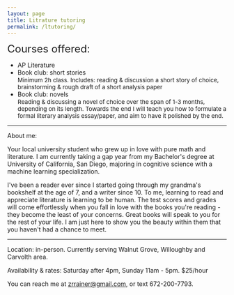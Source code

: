 ```yaml
---
layout: page
title: Litrature tutoring
permalink: /ltutoring/
---
```

<span style="font-size:18.0pt">Courses offered:  </span>
  
- AP Literature  
- Book club: short stories  
    <span style="font-size:10.0pt">Minimum 2h class. Includes:  reading & discussion a short story of choice, brainstorming & rough draft of a short analysis paper </span>
- Book club: novels  
    <span style="font-size:10.0pt">Reading & discussing a novel of choice over the span of 1-3 months, depending on its length. Towards the end I will teach you how to formulate a formal literary analysis essay/paper, and aim to have it polished by the end.</span>


---

About me:

Your local university student who grew up in love with pure math and literature. I am currently taking a gap year from my Bachelor's degree at University of California, San Diego, majoring in cognitive science with a machine learning specialization.

I've been a reader ever since I started going through my grandma's bookshelf at the age of 7, and a writer since 10. To me, learning to read and appreciate literature is learning to be human. The test scores and grades will come effortlessly when you fall in love with the books you're reading - they become the least of your concerns. Great books will speak to you for the rest of your life. I am just here to show you the beauty within them that you haven't had a chance to meet.

---

Location: in-person. Currently serving Walnut Grove, Willoughby and Carvolth area.

Availability & rates: Saturday after 4pm, Sunday 11am - 5pm. $25/hour
  
You can reach me at zrrainer@gmail.com, or text 672-200-7793.